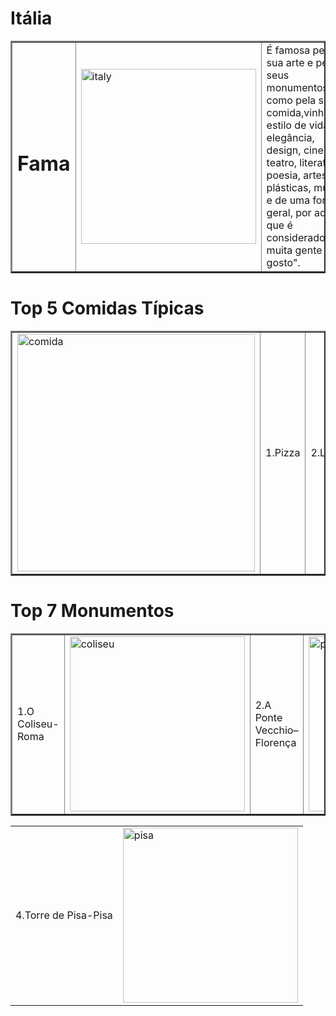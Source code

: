 
<!DOCTYPE html>
<html>
    <head>
        <title>Cultura Italiana</title>
    </head>
<body>
     <h1>Itália</h1>
  <table border="2">
    <tr>
     <td><h1>Fama</h1></td>
     <td><img src="https://i.pinimg.com/736x/c0/67/2f/c0672f13cfaae1223893e9ca17ac7a36.jpg" alt="italy" width="280"></td>
     <td>É famosa pela sua arte e pelos seus monumentos,bem como pela sua comida,vinho, estilo de vida, elegância, design, cinema, teatro, literatura, poesia, artes plásticas, música, e de uma forma geral, por aquilo que é considerado por muita gente "bom gosto".</td>
   </tr>
  </table>
  <h1>Top 5 Comidas Típicas</h1>
  <table border="2">
    <tr>
     <td ><img src="https://images8.design-editor.com/96/9608508/3958/C009BFF0-E35F-D0DD-EE01-9E590A93BE4E.jpg" alt="comida" width="380"></td>
     <td colspan="2">1.Pizza</td>
     <td >2.Lasagna</td>
     <td>3.Raviolli</td>
     <td>4.Risotto</td>
     <td>5.Arancini</td>
    </tr>
  </table>
  <h1>Top 7 Monumentos</h1>
  <table border="2">
    <tr>
     <td>1.O Coliseu-Roma</td>
     <td><img src="https://encrypted-tbn0.gstatic.com/images?q=tbn:ANd9GcTG2ONYCK3dVT-BY9yFQtjULHRAOXPAGxIEgw&usqp=CAU" alt="coliseu" width="280"></td>
     <td>2.A Ponte Vecchio–Florença</td>
     <td><img src="https://3.bp.blogspot.com/-82mG8blIYVo/UtQNXrtfa_I/AAAAAAAACQk/hWSoPVSmeIM/s1600/Ponte+Vecchio+03.jpg" alt="ponte" width="280"></td>
     <td>3.A Fonte de Trevi–Roma</td>
     <td><img src="https://encrypted-tbn0.gstatic.com/images?q=tbn:ANd9GcRGt3r8AOpqKmJ9QEYVC_vn9eGrZF_qqC9Trw&usqp=CAU" alt="trevi" widt="280"></td>
    </tr>
  </table>
  <table>
    <tr>
     <td>4.Torre de Pisa-Pisa</td>
     <td><img src="https://live.staticflickr.com/5098/5429523459_0e17529e34_b.jpg" alt="pisa" width="280"></td>
  </tr>
 </table>
</body>
</html>
